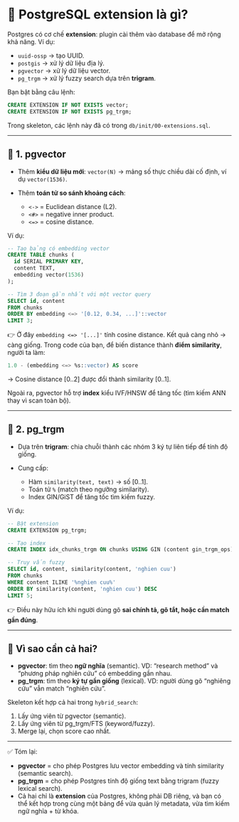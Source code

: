 # 🔹 PostgreSQL extension là gì?

Postgres có cơ chế **extension**: plugin cài thêm vào database để mở rộng khả năng.
Ví dụ:

* `uuid-ossp` → tạo UUID.
* `postgis` → xử lý dữ liệu địa lý.
* `pgvector` → xử lý dữ liệu vector.
* `pg_trgm` → xử lý fuzzy search dựa trên **trigram**.

Bạn bật bằng câu lệnh:

```sql
CREATE EXTENSION IF NOT EXISTS vector;
CREATE EXTENSION IF NOT EXISTS pg_trgm;
```

Trong skeleton, các lệnh này đã có trong `db/init/00-extensions.sql`.

---

## 🔹 1. pgvector

* Thêm **kiểu dữ liệu mới**: `vector(N)` → mảng số thực chiều dài cố định, ví dụ `vector(1536)`.
* Thêm **toán tử so sánh khoảng cách**:

  * `<->` = Euclidean distance (L2).
  * `<#>` = negative inner product.
  * `<=>` = cosine distance.

Ví dụ:

```sql
-- Tạo bảng có embedding vector
CREATE TABLE chunks (
  id SERIAL PRIMARY KEY,
  content TEXT,
  embedding vector(1536)
);

-- Tìm 3 đoạn gần nhất với một vector query
SELECT id, content
FROM chunks
ORDER BY embedding <=> '[0.12, 0.34, ...]'::vector
LIMIT 3;
```

👉 Ở đây `embedding <=> '[...]'` tính cosine distance. Kết quả càng nhỏ → càng giống.
Trong code của bạn, để biến distance thành **điểm similarity**, người ta làm:

```sql
1.0 - (embedding <=> %s::vector) AS score
```

→ Cosine distance \[0..2] được đổi thành similarity \[0..1].

Ngoài ra, pgvector hỗ trợ **index** kiểu IVF/HNSW để tăng tốc (tìm kiếm ANN thay vì scan toàn bộ).

---

## 🔹 2. pg\_trgm

* Dựa trên **trigram**: chia chuỗi thành các nhóm 3 ký tự liên tiếp để tính độ giống.
* Cung cấp:

  * Hàm `similarity(text, text)` → số \[0..1].
  * Toán tử `%` (match theo ngưỡng similarity).
  * Index GIN/GiST để tăng tốc tìm kiếm fuzzy.

Ví dụ:

```sql
-- Bật extension
CREATE EXTENSION pg_trgm;

-- Tạo index
CREATE INDEX idx_chunks_trgm ON chunks USING GIN (content gin_trgm_ops);

-- Truy vấn fuzzy
SELECT id, content, similarity(content, 'nghien cuu')
FROM chunks
WHERE content ILIKE '%nghien cuu%'
ORDER BY similarity(content, 'nghien cuu') DESC
LIMIT 5;
```

👉 Điều này hữu ích khi người dùng gõ **sai chính tả, gõ tắt, hoặc cần match gần đúng**.

---

## 🔹 Vì sao cần cả hai?

* **pgvector**: tìm theo **ngữ nghĩa** (semantic). VD: “research method” và “phương pháp nghiên cứu” có embedding gần nhau.
* **pg\_trgm**: tìm theo **ký tự gần giống** (lexical). VD: người dùng gõ “nghiêng cứu” vẫn match “nghiên cứu”.

Skeleton kết hợp cả hai trong `hybrid_search`:

1. Lấy ứng viên từ pgvector (semantic).
2. Lấy ứng viên từ pg\_trgm/FTS (keyword/fuzzy).
3. Merge lại, chọn score cao nhất.

---

✅ Tóm lại:

* **pgvector** = cho phép Postgres lưu vector embedding và tính similarity (semantic search).
* **pg\_trgm** = cho phép Postgres tính độ giống text bằng trigram (fuzzy lexical search).
* Cả hai chỉ là **extension** của Postgres, không phải DB riêng, và bạn có thể kết hợp trong cùng một bảng để vừa quản lý metadata, vừa tìm kiếm ngữ nghĩa + từ khóa.
